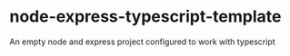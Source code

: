 # node-express-typescript-template
An empty node and express project configured to work with typescript
